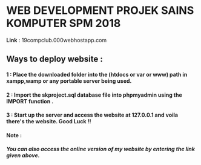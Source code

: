 # WEB DEVELOPMENT PROJEK SAINS KOMPUTER SPM 2018
 <b>Link</b> : 19compclub.000webhostapp.com





<h2>Ways to deploy website : </h2>

<h4>1 : Place the downloaded folder into the (htdocs or var or www) path in xampp,wamp or any portable server being used.</h4>
<h4>2 : Import the skproject.sql database file into phpmyadmin using the IMPORT function . </h4>

<h4>  3 : Start up the server and access the website at 127.0.0.1 and voila there's the website. Good Luck !! </h4>


<h4>Note : </h4>
<h5><b>You can also access the online version of my website by entering the link given above.<b> <h5>

